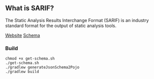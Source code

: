 ## What is SARIF?

The Static Analysis Results Interchange Format (SARIF)
is an industry standard format for the output of static analysis tools.

[Website](https://sarifweb.azurewebsites.net/)
[Schema](https://docs.oasis-open.org/sarif/sarif/v2.0/csprd02/schemas/sarif-schema-2.1.0.json)

### Build

```shell script
chmod +x get-schema.sh
./get-schema.sh
./gradlew generateJsonSchema2Pojo
./gradlew build
```

